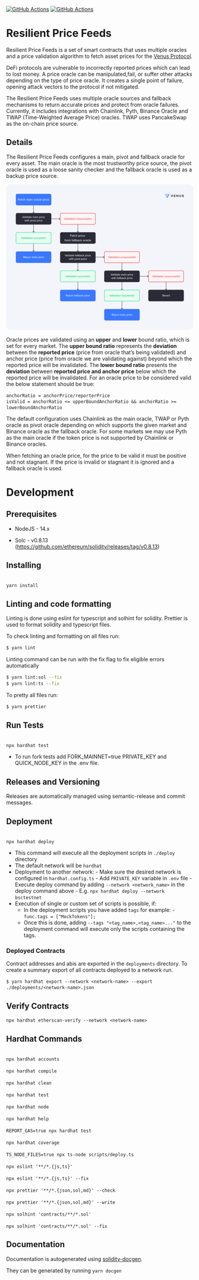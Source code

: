 [![GitHub Actions](https://github.com/VenusProtocol/oracle/actions/workflows/cd.yaml/badge.svg)](https://github.com/VenusProtocol/oracle/actions/workflows/cd.yaml) [![GitHub Actions](https://github.com/VenusProtocol/oracle/actions/workflows/ci.yml/badge.svg)](https://github.com/VenusProtocol/oracle/actions/workflows/ci.yml)

# Resilient Price Feeds

Resilient Price Feeds is a set of smart contracts that uses multiple oracles and a price validation algorithm to fetch asset prices for the [Venus Protocol](https://app.venus.io).

DeFi protocols are vulnerable to incorrectly reported prices which can lead to lost money. A price oracle can be manipulated,fail, or suffer other attacks depending on the type of price oracle. It creates a single point of failure, opening attack vectors to the protocol if not mitigated.

The Resilient Price Feeds uses multiple oracle sources and fallback mechanisms to return accurate prices and protect from oracle failures. Currently, it includes integrations with Chainlink, Pyth, Binance Oracle and TWAP (Time-Weighted Average Price) oracles. TWAP uses PancakeSwap as the on-chain price source.

## Details

The Resilient Price Feeds configures a main, pivot and fallback oracle for every asset. The main oracle is the most trustworthy price source, the pivot oracle is used as a loose sanity checker and the fallback oracle is used as a backup price source.

![Resilient Price Feeds](./marketing-assets/oracles.png)

Oracle prices are validated using an **upper** and **lower** bound ratio, which is set for every market. The **upper bound ratio** represents the **deviation** between the **reported price** (price from oracle that’s being validated) and anchor price (price from oracle we are validating against) beyond which the reported price will be invalidated. The **lower bound ratio** presents the **deviation** between **reported price and anchor price** below which the reported price will be invalidated. For an oracle price to be considered valid the below statement should be true:

```
anchorRatio = anchorPrice/reporterPrice
isValid = anchorRatio <= upperBoundAnchorRatio && anchorRatio >= lowerBoundAnchorRatio
```

The default configuration uses Chainlink as the main oracle, TWAP or Pyth oracle as pivot oracle depending on which supports the given market and Binance oracle as the fallback oracle. For some markets we may use Pyth as the main oracle if the token price is not supported by Chainlink or Binance oracles.

When fetching an oracle price, for the price to be valid it must be positive and not stagnant. If the price is invalid or stagnant it is ignored and a fallback oracle is used.

# Development

## Prerequisites

- NodeJS - 14.x

- Solc - v0.8.13 (https://github.com/ethereum/solidity/releases/tag/v0.8.13)

## Installing

```

yarn install

```

## Linting and code formatting

Linting is done using eslint for typescript and solhint for solidity. Prettier is used to format solidity and typescript files.

To check linting and formatting on all files run:

```sh
$ yarn lint
```

Linting command can be run with the fix flag to fix eligible errors automatically

```sh
$ yarn lint:sol --fix
$ yarn lint:ts --fix
```

To pretty all files run:

```sh
$ yarn prettier
```

## Run Tests

```

npx hardhat test

```

- To run fork tests add FORK_MAINNET=true PRIVATE_KEY and QUICK_NODE_KEY in the .env file.

## Releases and Versioning

Releases are automatically managed using semantic-release and commit messages.

## Deployment

```

npx hardhat deploy

```

- This command will execute all the deployment scripts in `./deploy` directory
- The default network will be `hardhat`
- Deployment to another network: - Make sure the desired network is configured in `hardhat.config.ts` - Add `PRIVATE_KEY` variable in `.env` file - Execute deploy command by adding `--network <network_name>` in the deploy command above - E.g. `npx hardhat deploy --network bsctestnet`
- Execution of single or custom set of scripts is possible, if:
  - In the deployment scripts you have added `tags` for example: - `func.tags = ["MockTokens"];`
  - Once this is done, adding `--tags "<tag_name>,<tag_name>..."` to the deployment command will execute only the scripts containing the tags.

### Deployed Contracts

Contract addresses and abis are exported in the `deployments` directory. To create a summary export of all contracts deployed to a network run.

```
$ yarn hardhat export --network <network-name> --export ./deployments/<network-name>.json
```

## Verify Contracts

```
npx hardhat etherscan-verify --network <network-name>
```

## Hardhat Commands

```

npx hardhat accounts

npx hardhat compile

npx hardhat clean

npx hardhat test

npx hardhat node

npx hardhat help

REPORT_GAS=true npx hardhat test

npx hardhat coverage

TS_NODE_FILES=true npx ts-node scripts/deploy.ts

npx eslint '**/*.{js,ts}'

npx eslint '**/*.{js,ts}' --fix

npx prettier '**/*.{json,sol,md}' --check

npx prettier '**/*.{json,sol,md}' --write

npx solhint 'contracts/**/*.sol'

npx solhint 'contracts/**/*.sol' --fix

```

## Documentation

Documentation is autogenerated using [solidity-docgen](https://github.com/OpenZeppelin/solidity-docgen).

They can be generated by running `yarn docgen`
